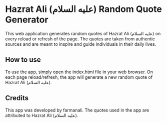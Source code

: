 # Hazrat Ali (عليه السلام) Random Quote Generator

This web application generates random quotes of Hazrat Ali (عليه السلام) on every reload or refresh of the page. The quotes are taken from authentic sources and are meant to inspire and guide individuals in their daily lives.

## How to use
To use the app, simply open the index.html file in your web browser. On each page reload/refresh, the app will generate a new random quote of Hazrat Ali (عليه السلام).

## Credits
This app was developed by farmanali. The quotes used in the app are attributed to Hazrat Ali (عليه السلام).
